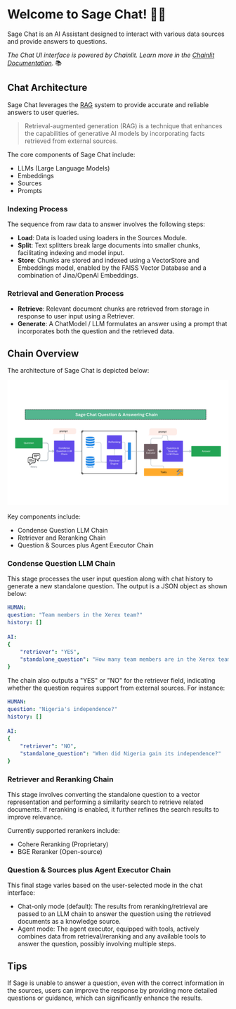 # Welcome to Sage Chat! 🚀🤖

Sage Chat is an AI Assistant designed to interact with various data sources and provide answers to questions.

*The Chat UI interface is powered by Chainlit. Learn more in the [Chainlit Documentation](https://docs.chainlit.io).* 📚

## Chat Architecture

Sage Chat leverages the [RAG](https://blogs.nvidia.com/blog/what-is-retrieval-augmented-generation/) system to provide accurate and reliable answers to user queries.

> Retrieval-augmented generation (RAG) is a technique that enhances the capabilities of generative AI models by incorporating facts retrieved from external sources.

The core components of Sage Chat include:

- LLMs (Large Language Models)
- Embeddings
- Sources
- Prompts

### Indexing Process

The sequence from raw data to answer involves the following steps:

- **Load**: Data is loaded using loaders in the Sources Module.
- **Split**: Text splitters break large documents into smaller chunks, facilitating indexing and model input.
- **Store**: Chunks are stored and indexed using a VectorStore and Embeddings model, enabled by the FAISS Vector Database and a combination of Jina/OpenAI Embeddings.

### Retrieval and Generation Process

- **Retrieve**: Relevant document chunks are retrieved from storage in response to user input using a Retriever.
- **Generate**: A ChatModel / LLM formulates an answer using a prompt that incorporates both the question and the retrieved data.

## Chain Overview

The architecture of Sage Chat is depicted below:

![Alt text](sage/assets/sage_chain.png?raw=true "Sage Chain Overview")

Key components include:
- Condense Question LLM Chain
- Retriever and Reranking Chain
- Question & Sources plus Agent Executor Chain

### Condense Question LLM Chain

This stage processes the user input question along with chat history to generate a new standalone question. The output is a JSON object as shown below:

```yaml
HUMAN:
question: "Team members in the Xerex team?"
history: []

AI:
{
    "retriever": "YES",
    "standalone_question": "How many team members are in the Xerex team?"
}
```

The chain also outputs a "YES" or "NO" for the retriever field, indicating whether the question requires support from external sources. For instance:

```yaml
HUMAN:
question: "Nigeria's independence?"
history: []

AI:
{
    "retriever": "NO",
    "standalone_question": "When did Nigeria gain its independence?"
}
```

### Retriever and Reranking Chain
 
This stage involves converting the standalone question to a vector representation and performing a similarity search to retrieve related documents. If reranking is enabled, it further refines the search results to improve relevance.

Currently supported rerankers include:

 - Cohere Reranking (Proprietary)
 - BGE Reranker (Open-source)

### Question & Sources plus Agent Executor Chain
 
This final stage varies based on the user-selected mode in the chat interface:

 - Chat-only mode (default): The results from reranking/retrieval are passed to an LLM chain to answer the question using the retrieved documents as a knowledge source.
 - Agent mode: The agent executor, equipped with tools, actively combines data from retrieval/reranking and any available tools to answer the question, possibly involving multiple steps.

## Tips

If Sage is unable to answer a question, even with the correct information in the sources, users can improve the response by providing more detailed questions or guidance, which can significantly enhance the results.


